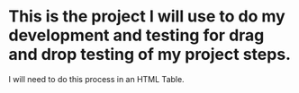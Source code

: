 # This is the project I will use to do my development and testing for drag and drop testing of my project steps.

I will need to do this process in an HTML Table.

